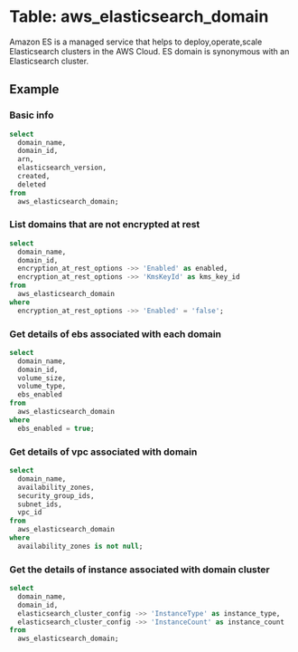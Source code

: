 # Table: aws_elasticsearch_domain

Amazon ES is a managed service that helps to deploy,operate,scale Elasticsearch clusters in the AWS Cloud. ES domain is synonymous with an Elasticsearch cluster.

## Example

### Basic info

```sql
select
  domain_name,
  domain_id,
  arn,
  elasticsearch_version,
  created,
  deleted
from
  aws_elasticsearch_domain;
```


### List domains that are not encrypted at rest

```sql
select
  domain_name,
  domain_id,
  encryption_at_rest_options ->> 'Enabled' as enabled,
  encryption_at_rest_options ->> 'KmsKeyId' as kms_key_id
from
  aws_elasticsearch_domain
where
  encryption_at_rest_options ->> 'Enabled' = 'false';
```


### Get details of ebs associated with each domain

```sql
select
  domain_name,
  domain_id,
  volume_size,
  volume_type,
  ebs_enabled
from
  aws_elasticsearch_domain
where
  ebs_enabled = true;
```


### Get details of vpc associated with domain

```sql
select
  domain_name,
  availability_zones,
  security_group_ids,
  subnet_ids,
  vpc_id
from
  aws_elasticsearch_domain
where
  availability_zones is not null;
```


### Get the details of instance associated with domain cluster

```sql
select
  domain_name,
  domain_id,
  elasticsearch_cluster_config ->> 'InstanceType' as instance_type,
  elasticsearch_cluster_config ->> 'InstanceCount' as instance_count
from
  aws_elasticsearch_domain;
```